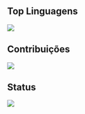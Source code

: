 ## Top Linguagens
![](https://github-readme-stats.vercel.app/api/top-langs/?username=SciammarellaB&include_all_commits=true&count_private=true)

## Contribuições
![](https://github-readme-streak-stats.herokuapp.com/?user=SciammarellaB)<br/>

## Status
<a href="https://github.com/SciammarellaB">
  <img src="https://github-readme-stats.vercel.app/api?username=SciammarellaB&count_private=true&show_icons=true"/>
</a>
